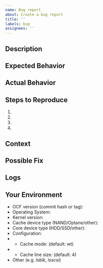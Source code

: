 ```yaml
---
name: Bug report
about: Create a bug report
title: ''
labels: bug
assignees: ''
---
```


## Description
<!--- Provide a more detailed introduction to the issue itself, and why you consider it to be a bug -->

## Expected Behavior
<!--- Tell us what should happen -->

## Actual Behavior
<!--- Tell us what happens instead -->

## Steps to Reproduce
<!--- Provide a repeatable set of steps to reproduce this bug -->
1.
2.
3.
4.

## Context
<!--- How has this bug affected you? What were you trying to accomplish? -->

## Possible Fix
<!--- Not obligatory, but suggest a fix or reason for the bug -->

## Logs
<!--- Error logs in any form are really helpful -->

## Your Environment
<!--- Include as many relevant details about the environment you experienced the bug in -->
* OCF version (commit hash or tag):
* Operating System:
* Kernel version:
* Cache device type (NAND/Optane/other):
* Core device type (HDD/SSD/other):
* Configuration:
* * Cache mode: (default: wt)
* * Cache line size: (default: 4)
* Other (e.g. _lsblk_, _lsscsi_)

